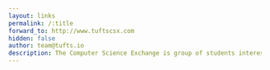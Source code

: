 ```yaml
---
layout: links
permalink: /:title
forward_to: http://www.tuftscsx.com
hidden: false
author: team@tufts.io
description: The Computer Science Exchange is group of students interested in promoting Computer Science education and fostering community within the department here at Tufts.  We hold tech-talks and meetings once a week in Halligan Hall, and we'd love to meet you. Feel free to subscribe to our e-list (go.tufts.io/csx-elist) and check out our facebook page (go.tufts.io/csx-fb).
---
```

